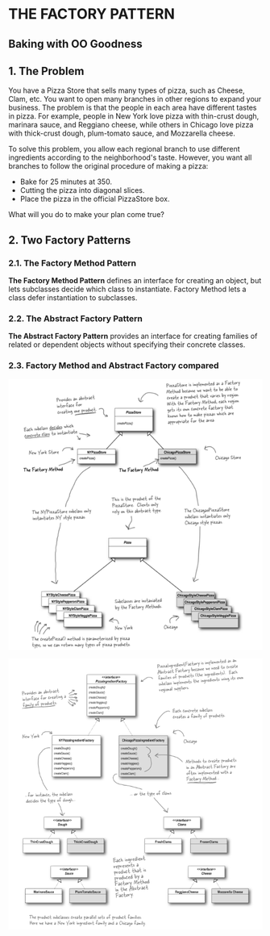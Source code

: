 # THE FACTORY PATTERN
## Baking with OO Goodness
## 1. The Problem

You have a Pizza Store that sells many types of pizza, such as Cheese, Clam, etc. You want to open many branches in other regions to expand your business. The problem is that the people in each area have different tastes in pizza. For example, people in New York love pizza with thin-crust dough, marinara sauce, and Reggiano cheese, while others in Chicago love pizza with thick-crust dough, plum-tomato sauce, and Mozzarella cheese.

To solve this problem, you allow each regional branch to use different ingredients according to the neighborhood's taste. However, you want all branches to follow the original procedure of making a pizza:
- Bake for 25 minutes at 350.
- Cutting the pizza into diagonal slices.
- Place the pizza in the official PizzaStore box.

What will you do to make your plan come true?

## 2. Two Factory Patterns
### 2.1. The Factory Method Pattern

**The Factory Method Pattern** defines an interface for creating an object, but lets subclasses decide which class to instantiate. Factory Method lets a class defer instantiation to subclasses.

### 2.2. The Abstract Factory Pattern

**The Abstract Factory Pattern** provides an interface for creating families of related or dependent objects without specifying their concrete classes.

### 2.3. Factory Method and Abstract Factory compared

![Factory Method](../.doc/04-factory-method-pattern.png)

![Abstract Factory](../.doc/04-abstract-factory-pattern.png)